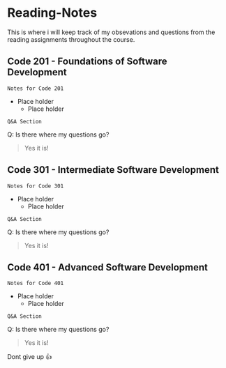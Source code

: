 # Reading-Notes
This is where i will keep track of my obsevations and questions from the reading assignments throughout the course.

## Code 201 - Foundations of Software Development
```
Notes for Code 201
```
- Place holder
  - Place holder
```
Q&A Section
```
Q: Is there where my questions go?
> Yes it is!

## Code 301 - Intermediate Software Development
```
Notes for Code 301
```
* Place holder
  - Place holder
```
Q&A Section
```
Q: Is there where my questions go?
> Yes it is!

## Code 401 - Advanced Software Development
```
Notes for Code 401
```
+ Place holder
  - Place holder
```
Q&A Section
```
Q: Is there where my questions go?
> Yes it is!

Dont give up 👍
